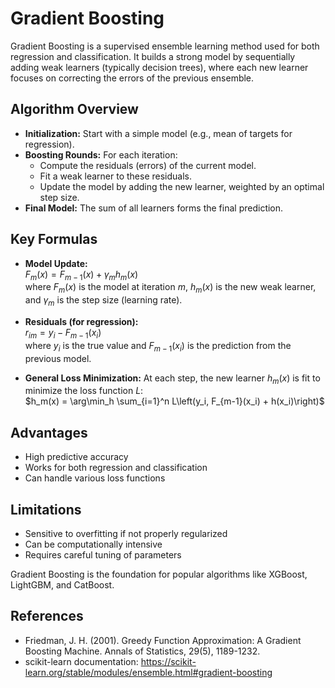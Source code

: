 # Gradient Boosting

Gradient Boosting is a supervised ensemble learning method used for both regression and classification. It builds a strong model by sequentially adding weak learners (typically decision trees), where each new learner focuses on correcting the errors of the previous ensemble.

## Algorithm Overview
- **Initialization:** Start with a simple model (e.g., mean of targets for regression).
- **Boosting Rounds:** For each iteration:
  - Compute the residuals (errors) of the current model.
  - Fit a weak learner to these residuals.
  - Update the model by adding the new learner, weighted by an optimal step size.
- **Final Model:** The sum of all learners forms the final prediction.

## Key Formulas
- **Model Update:** \
$F_{m}(x) = F_{m-1}(x) + \gamma_m h_m(x)$ \
  where $F_{m}(x)$ is the model at iteration $m$, $h_m(x)$ is the new weak learner, and $\gamma_m$ is the step size (learning rate).

- **Residuals (for regression):** \
$r_{im} = y_i - F_{m-1}(x_i)$ \
  where $y_i$ is the true value and $F_{m-1}(x_i)$ is the prediction from the previous model.

- **General Loss Minimization:**
  At each step, the new learner $h_m(x)$ is fit to minimize the loss function $L$:\
$h_m(x) = \arg\min_h \sum_{i=1}^n L\left(y_i, F_{m-1}(x_i) + h(x_i)\right)$

## Advantages
- High predictive accuracy
- Works for both regression and classification
- Can handle various loss functions

## Limitations
- Sensitive to overfitting if not properly regularized
- Can be computationally intensive
- Requires careful tuning of parameters

Gradient Boosting is the foundation for popular algorithms like XGBoost, LightGBM, and CatBoost.

## References
- Friedman, J. H. (2001). Greedy Function Approximation: A Gradient Boosting Machine. Annals of Statistics, 29(5), 1189-1232.
- scikit-learn documentation: https://scikit-learn.org/stable/modules/ensemble.html#gradient-boosting
